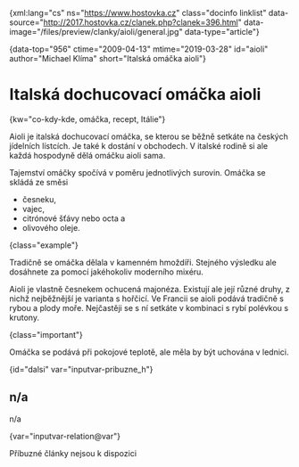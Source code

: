 
{xml:lang="cs" ns="https://www.hostovka.cz" class="docinfo linklist" data-source="http://2017.hostovka.cz/clanek.php?clanek=396.html" data-image="/files/preview/clanky/aioli/general.jpg" data-type="article"}

{data-top="956" ctime="2009-04-13" mtime="2019-03-28" id="aioli" author="Michael Klíma" short="Italská omáčka aioli"}

# Italská dochucovací omáčka aioli

<!-- generated attribute kw by user_updatekw.sh on 2020-07-05, do not edit -->

{kw="co-kdy-kde, omáčka, recept, Itálie"}

Aioli je italská dochucovací omáčka, se kterou se běžně setkáte na českých jídelních lístcích. Je také k dostání v obchodech. V italské rodině si ale každá hospodyně dělá omáčku aioli sama.

Tajemství omáčky spočívá v poměru jednotlivých surovin. Omáčka se skládá ze směsi

  * česneku,
  * vajec,
  * citrónové šťávy nebo octa a
  * olivového oleje.

{class="example"}

Tradičně se omáčka dělala v kamenném hmoždíři. Stejného výsledku ale dosáhnete za pomocí jakéhokoliv moderního mixéru.

Aioli je vlastně česnekem ochucená majonéza. Existují ale její různé druhy, z nichž nejběžnější je varianta s hořčicí. Ve Francii se aioli podává tradičně s rybou a plody moře. Nejčastěji se s ní setkáte v kombinaci s rybí polévkou s krutony.

{class="important"}

Omáčka se podává při pokojové teplotě, ale měla by být uchována v lednici.

{id="dalsi" var="inputvar-pribuzne_h"}

## n/a

n/a

{var="inputvar-relation@var"}

Příbuzné články nejsou k dispozici

